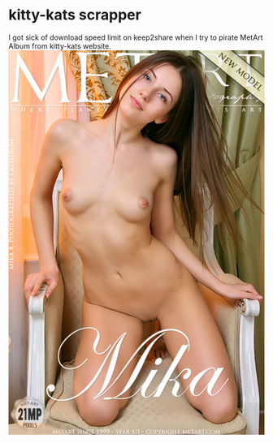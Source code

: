# kitty-kats scrapper

I got sick of download speed limit on keep2share when I try to pirate MetArt Album from kitty-kats website. 
![Mika B album profile](resources/_MetArt-Presenting-Mika-cover.jpg)
